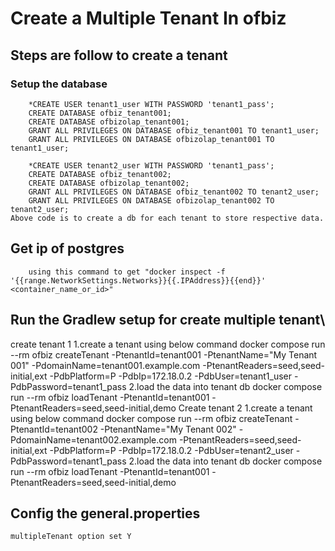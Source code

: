 # Create a Multiple Tenant In ofbiz

## Steps are follow to create a tenant

### Setup the database

    	*CREATE USER tenant1_user WITH PASSWORD 'tenant1_pass';
    	CREATE DATABASE ofbiz_tenant001;
    	CREATE DATABASE ofbizolap_tenant001;
    	GRANT ALL PRIVILEGES ON DATABASE ofbiz_tenant001 TO tenant1_user;
    	GRANT ALL PRIVILEGES ON DATABASE ofbizolap_tenant001 TO tenant1_user;

    	*CREATE USER tenant2_user WITH PASSWORD 'tenant1_pass';
    	CREATE DATABASE ofbiz_tenant002;
    	CREATE DATABASE ofbizolap_tenant002;
    	GRANT ALL PRIVILEGES ON DATABASE ofbiz_tenant002 TO tenant2_user;
    	GRANT ALL PRIVILEGES ON DATABASE ofbizolap_tenant002 TO tenant2_user;
    Above code is to create a db for each tenant to store respective data.

## Get ip of postgres

    	using this command to get "docker inspect -f '{{range.NetworkSettings.Networks}}{{.IPAddress}}{{end}}' <container_name_or_id>"

## Run the Gradlew setup for create multiple tenant\

create tenant 1
1.create a tenant using below command
docker compose run --rm ofbiz createTenant -PtenantId=tenant001 -PtenantName="My Tenant 001" -PdomainName=tenant001.example.com -PtenantReaders=seed,seed-initial,ext -PdbPlatform=P -PdbIp=172.18.0.2 -PdbUser=tenant1_user -PdbPassword=tenant1_pass
2.load the data into tenant db
docker compose run --rm ofbiz loadTenant -PtenantId=tenant001 -PtenantReaders=seed,seed-initial,demo
Create tenant 2
1.create a tenant using below command
docker compose run --rm ofbiz createTenant -PtenantId=tenant002 -PtenantName="My Tenant 002" -PdomainName=tenant002.example.com -PtenantReaders=seed,seed-initial,ext -PdbPlatform=P -PdbIp=172.18.0.2 -PdbUser=tenant2_user -PdbPassword=tenant1_pass
2.load the data into tenant db
docker compose run --rm ofbiz loadTenant -PtenantId=tenant001 -PtenantReaders=seed,seed-initial,demo

## Config the general.properties

    multipleTenant option set Y
